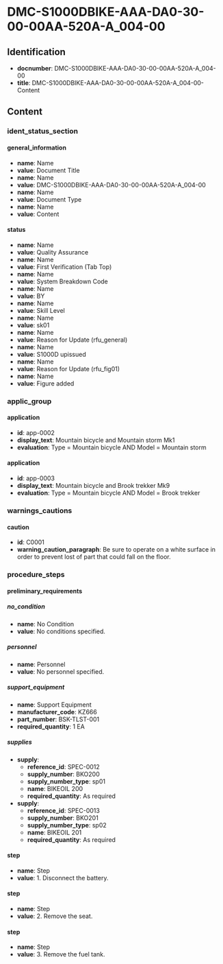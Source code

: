 # DMC-S1000DBIKE-AAA-DA0-30-00-00AA-520A-A_004-00

## Identification

*   **docnumber**: DMC-S1000DBIKE-AAA-DA0-30-00-00AA-520A-A_004-00
*   **title**: DMC-S1000DBIKE-AAA-DA0-30-00-00AA-520A-A_004-00-Content

## Content

### ident_status_section

#### general_information

*   **name**: Name
*   **value**: Document Title
*   **name**: Name
*   **value**: DMC-S1000DBIKE-AAA-DA0-30-00-00AA-520A-A_004-00
*   **name**: Name
*   **value**: Document Type
*   **name**: Name
*   **value**: Content

#### status

*   **name**: Name
*   **value**: Quality Assurance
*   **name**: Name
*   **value**: First Verification (Tab Top)
*   **name**: Name
*   **value**: System Breakdown Code
*   **name**: Name
*   **value**: BY
*   **name**: Name
*   **value**: Skill Level
*   **name**: Name
*   **value**: sk01
*   **name**: Name
*   **value**: Reason for Update (rfu_general)
*   **name**: Name
*   **value**: S1000D upissued
*   **name**: Name
*   **value**: Reason for Update (rfu_fig01)
*   **name**: Name
*   **value**: Figure added

### applic_group

#### application

*   **id**: app-0002
*   **display_text**: Mountain bicycle and Mountain storm Mk1
*   **evaluation**: Type = Mountain bicycle AND Model = Mountain storm

#### application

*   **id**: app-0003
*   **display_text**: Mountain bicycle and Brook trekker Mk9
*   **evaluation**: Type = Mountain bicycle AND Model = Brook trekker

### warnings_cautions

#### caution

*   **id**: C0001
*   **warning_caution_paragraph**: Be sure to operate on a white surface in order to prevent lost of part that could fall on the floor.

### procedure_steps

#### preliminary_requirements

##### no_condition

*   **name**: No Condition
*   **value**: No conditions specified.

##### personnel

*   **name**: Personnel
*   **value**: No personnel specified.

##### support_equipment

*   **name**: Support Equipment
*   **manufacturer_code**: KZ666
*   **part_number**: BSK-TLST-001
*   **required_quantity**: 1 EA

##### supplies

*   **supply**:
    *   **reference_id**: SPEC-0012
    *   **supply_number**: BKO200
    *   **supply_number_type**: sp01
    *   **name**: BIKEOIL 200
    *   **required_quantity**: As required
*   **supply**:
    *   **reference_id**: SPEC-0013
    *   **supply_number**: BKO201
    *   **supply_number_type**: sp02
    *   **name**: BIKEOIL 201
    *   **required_quantity**: As required

#### step

*   **name**: Step
*   **value**: 1. Disconnect the battery.

#### step

*   **name**: Step
*   **value**: 2. Remove the seat.

#### step

*   **name**: Step
*   **value**: 3. Remove the fuel tank.